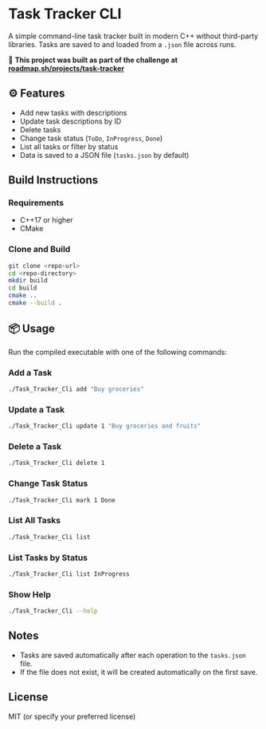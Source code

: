 # Task Tracker CLI

A simple command-line task tracker built in modern C++ without third-party libraries. Tasks are saved to and loaded from a `.json` file across runs.

🔗 **This project was built as part of the challenge at [roadmap.sh/projects/task-tracker](https://roadmap.sh/projects/task-tracker)**

## ⚙️ Features

- Add new tasks with descriptions
- Update task descriptions by ID
- Delete tasks
- Change task status (`ToDo`, `InProgress`, `Done`)
- List all tasks or filter by status
- Data is saved to a JSON file (`tasks.json` by default)

## Build Instructions

### Requirements
- C++17 or higher
- CMake

### Clone and Build
```bash
git clone <repo-url>
cd <repo-directory>
mkdir build
cd build
cmake ..
cmake --build .
```

## 📦 Usage

Run the compiled executable with one of the following commands:

### Add a Task
```bash
./Task_Tracker_Cli add "Buy groceries"
```

### Update a Task
```bash
./Task_Tracker_Cli update 1 "Buy groceries and fruits"
```

### Delete a Task
```bash
./Task_Tracker_Cli delete 1
```

### Change Task Status
```bash
./Task_Tracker_Cli mark 1 Done
```

### List All Tasks
```bash
./Task_Tracker_Cli list
```

### List Tasks by Status
```bash
./Task_Tracker_Cli list InProgress
```

### Show Help
```bash
./Task_Tracker_Cli --help
```

## Notes
- Tasks are saved automatically after each operation to the `tasks.json` file.
- If the file does not exist, it will be created automatically on the first save.

## License
MIT (or specify your preferred license)

